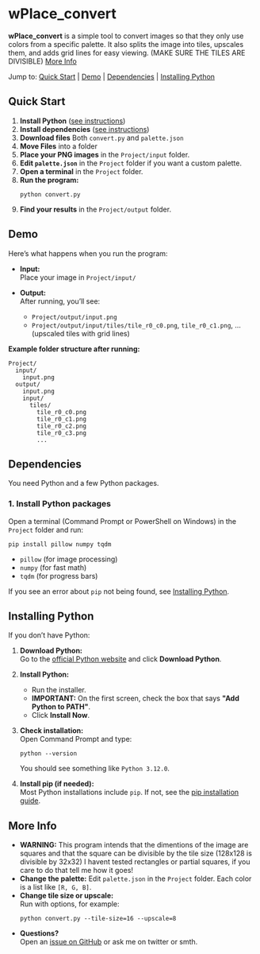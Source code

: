 # wPlace_convert

**wPlace_convert** is a simple tool to convert images so that they only use colors from a specific palette. It also splits the image into tiles, upscales them, and adds grid lines for easy viewing. (MAKE SURE THE TILES ARE DIVISIBLE) [More Info](#more-info)

Jump to: [Quick Start](#quick-start) | [Demo](#demo) | [Dependencies](#dependencies) | [Installing Python](#installing-python)



## Quick Start

1. **Install Python** ([see instructions](#installing-python))
2. **Install dependencies** ([see instructions](#dependencies))
3. **Download files** Both `convert.py` and `palette.json`
4. **Move Files** into a folder
5. **Place your PNG images** in the `Project/input` folder.
6. **Edit `palette.json`** in the `Project` folder if you want a custom palette.
7. **Open a terminal** in the `Project` folder.
8. **Run the program:**
   ```
   python convert.py
   ```
9. **Find your results** in the `Project/output` folder.



## Demo

Here’s what happens when you run the program:

- **Input:**  
  Place your image in `Project/input/`

- **Output:**  
  After running, you’ll see:
  - `Project/output/input.png` 
  - `Project/output/input/tiles/tile_r0_c0.png`, `tile_r0_c1.png`, ... (upscaled tiles with grid lines)

**Example folder structure after running:**
```
Project/
  input/
    input.png
  output/
    input.png
    input/
      tiles/
        tile_r0_c0.png
        tile_r0_c1.png
        tile_r0_c2.png
        tile_r0_c3.png
        ...
```



## Dependencies

You need Python and a few Python packages.

### 1. Install Python packages

Open a terminal (Command Prompt or PowerShell on Windows) in the `Project` folder and run:

```
pip install pillow numpy tqdm
```

- `pillow` (for image processing)
- `numpy` (for fast math)
- `tqdm` (for progress bars)

If you see an error about `pip` not being found, see [Installing Python](#installing-python).



## Installing Python

If you don’t have Python:

1. **Download Python:**  
   Go to the [official Python website](https://www.python.org/downloads/) and click **Download Python**.

2. **Install Python:**  
   - Run the installer.
   - **IMPORTANT:** On the first screen, check the box that says **"Add Python to PATH"**.
   - Click **Install Now**.

3. **Check installation:**  
   Open Command Prompt and type:
   ```
   python --version
   ```
   You should see something like `Python 3.12.0`.

4. **Install pip (if needed):**  
   Most Python installations include `pip`. If not, see the [pip installation guide](https://pip.pypa.io/en/stable/installation/).



## More Info

- **WARNING:** This program intends that the dimentions of the image are squares and that the square can be divisible by the tile size (128x128 is divisible by 32x32) I havent tested rectangles or partial squares, if you care to do that tell me how it goes!
- **Change the palette:** Edit `palette.json` in the `Project` folder. Each color is a list like `[R, G, B]`.
- **Change tile size or upscale:**  
  Run with options, for example:
  ```
  python convert.py --tile-size=16 --upscale=8
  ```
- **Questions?**  
  Open an [issue on GitHub](https://github.com/poggywaggy/wPlace_convert/issues) or ask me on twitter or smth.


